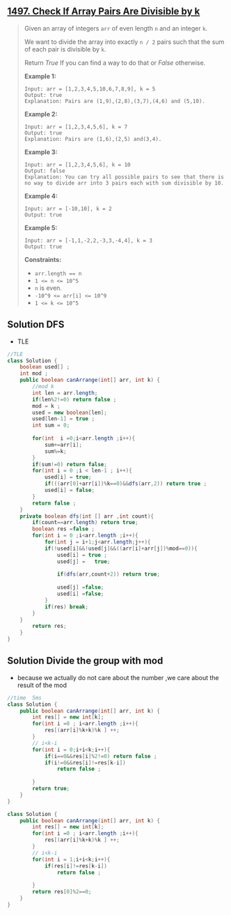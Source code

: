 ## [1497. Check If Array Pairs Are Divisible by k](https://leetcode-cn.com/problems/check-if-array-pairs-are-divisible-by-k/)

> Given an array of integers `arr` of even length `n` and an integer `k`.
>
> We want to divide the array into exactly `n / 2` pairs such that the sum of each pair is divisible by `k`.
>
> Return *True* If you can find a way to do that or *False* otherwise.
>
>  
>
> **Example 1:**
>
> ```
> Input: arr = [1,2,3,4,5,10,6,7,8,9], k = 5
> Output: true
> Explanation: Pairs are (1,9),(2,8),(3,7),(4,6) and (5,10).
> ```
>
> **Example 2:**
>
> ```
> Input: arr = [1,2,3,4,5,6], k = 7
> Output: true
> Explanation: Pairs are (1,6),(2,5) and(3,4).
> ```
>
> **Example 3:**
>
> ```
> Input: arr = [1,2,3,4,5,6], k = 10
> Output: false
> Explanation: You can try all possible pairs to see that there is no way to divide arr into 3 pairs each with sum divisible by 10.
> ```
>
> **Example 4:**
>
> ```
> Input: arr = [-10,10], k = 2
> Output: true
> ```
>
> **Example 5:**
>
> ```
> Input: arr = [-1,1,-2,2,-3,3,-4,4], k = 3
> Output: true
> ```
>
>  
>
> **Constraints:**
>
> - `arr.length == n`
> - `1 <= n <= 10^5`
> - `n` is even.
> - `-10^9 <= arr[i] <= 10^9`
> - `1 <= k <= 10^5`

## Solution DFS

* TLE

```java
//TLE
class Solution {
    boolean used[] ;
    int mod ;
    public boolean canArrange(int[] arr, int k) {
        //mod k
        int len = arr.length;
        if(len%2!=0) return false ;
        mod = k ;
        used = new boolean[len];
        used[len-1] = true ; 
        int sum = 0;
       
        for(int  i =0;i<arr.length ;i++){
            sum+=arr[i];
            sum%=k;
        }
        if(sum!=0) return false;
        for(int i = 0 ;i < len-1 ; i++){
            used[i] = true;
            if(((arr[0]+arr[i])%k==0)&&dfs(arr,2)) return true ;
            used[i] = false;
        }
        return false ;
    }
    private boolean dfs(int [] arr ,int count){
        if(count==arr.length) return true;
        boolean res =false ;
        for(int i = 0 ;i<arr.length ;i++){
            for(int j = i+1;j<arr.length;j++){
            if(!used[i]&&!used[j]&&((arr[i]+arr[j])%mod==0)){
                used[i] = true ;
                used[j] =   true;
                
                if(dfs(arr,count+2)) return true;
                
                used[j] =false;
                used[i] =false;
            }
            if(res) break;
        }
    }
        return res;
    }
}
```

##  Solution Divide the group with mod

* because we  actually do not care about the number ,we care about   the result of the mod

```java
//time  5ms 
class Solution {
    public boolean canArrange(int[] arr, int k) {
        int res[] = new int[k];
        for(int i =0 ; i<arr.length ;i++){
            res[(arr[i]%k+k)%k ] ++;
        }
        // i<k-i
        for(int i = 0;i+i<k;i++){
            if(i==0&&res[i]%2!=0) return false ;
            if(i!=0&&res[i]!=res[k-i])
                return false ; 
            
        }
        return true;
    }
}
```

```java
class Solution {
    public boolean canArrange(int[] arr, int k) {
        int res[] = new int[k];
        for(int i =0 ; i<arr.length ;i++){
            res[(arr[i]%k+k)%k ] ++;
        }
        // i<k-i
        for(int i = 1;i+i<k;i++){
            if(res[i]!=res[k-i])
                return false ; 
            
        }
        return res[0]%2==0;
    }
}
```

